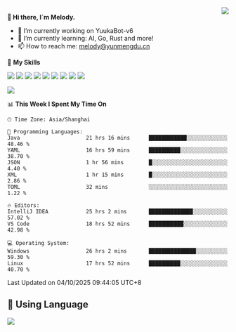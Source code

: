 <a href="#">
  <img align="right" src="https://github-readme-stats.vercel.app/api?username=melodyyuuka&count_private=true&show_icons=true" />
</a>

**👋 Hi there, I`m Melody.**

- 🔭 I’m currently working on YuukaBot-v6
- 🌱 I’m currently learning: AI, Go, Rust and more!
- 📫 How to reach me: melody@yunmengdu.cn

🌟 **My Skills** 

![](https://img.shields.io/badge/-Python-3e74a2?style=flat-square&logo=Python&logoColor=fff)
![](https://img.shields.io/badge/-Java-007396?style=flat-square&logo=OpenJDK&logoColor=fff)
![](https://img.shields.io/badge/-Node.js-339933?style=flat-square&logo=Node.js&logoColor=fff)
![](https://img.shields.io/badge/-Git-f05032?style=flat-square&logo=git&logoColor=fff)
![](https://img.shields.io/badge/-PostgreSQL-4169e1?style=flat-square&logo=PostgreSQL&logoColor=fff)
![](https://img.shields.io/badge/-Rust-000000?style=flat-square&logo=rust&logoColor=fff)
![](https://img.shields.io/badge/-VSCode-007acc?style=flat-square&logo=Visual-Studio-Code&logoColor=fff)
![](https://img.shields.io/badge/-FastAPI-009688?style=flat-square&logo=FastAPI&logoColor=fff)
![](https://img.shields.io/badge/-Linux-000000?style=flat-square&logo=Linux&logoColor=fff)


![](https://wakatime.com/badge/user/fa6dc0e2-47c5-4d2d-ae45-69fec6f2122c.svg)

<!--START_SECTION:waka-->
📊 **This Week I Spent My Time On** 

```text
🕑︎ Time Zone: Asia/Shanghai

💬 Programming Languages: 
Java                     21 hrs 16 mins      ████████████░░░░░░░░░░░░░   48.46 % 
YAML                     16 hrs 59 mins      ██████████░░░░░░░░░░░░░░░   38.70 % 
JSON                     1 hr 56 mins        █░░░░░░░░░░░░░░░░░░░░░░░░    4.40 % 
XML                      1 hr 15 mins        █░░░░░░░░░░░░░░░░░░░░░░░░    2.86 % 
TOML                     32 mins             ░░░░░░░░░░░░░░░░░░░░░░░░░    1.22 % 

🔥 Editors: 
IntelliJ IDEA            25 hrs 2 mins       ██████████████░░░░░░░░░░░   57.02 % 
VS Code                  18 hrs 52 mins      ███████████░░░░░░░░░░░░░░   42.98 % 

💻 Operating System: 
Windows                  26 hrs 2 mins       ███████████████░░░░░░░░░░   59.30 % 
Linux                    17 hrs 52 mins      ██████████░░░░░░░░░░░░░░░   40.70 % 
```


 Last Updated on 04/10/2025 09:44:05 UTC+8
<!--END_SECTION:waka-->

## 🥰 **Using Language**

![](https://github-readme-stats.vercel.app/api/wakatime?username=MelodyYuyuko&layout=compact&hide_border=true)
